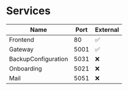 # Services

| Name                  | Port  | External |
| -------------         | ----- | --- |
| Frontend              | 80    | ✅ |
| Gateway               | 5001  | ✅ |
| BackupConfiguration   | 5031  | ❌ |
| Onboarding            | 5021  | ❌ |
| Mail                  | 5051  | ❌ |